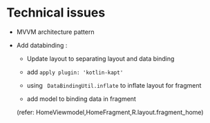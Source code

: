# Technical issues
 - MVVM architecture pattern
 - Add databinding :
 
	- Update layout to separating layout and data binding
			
	- add `apply plugin: 'kotlin-kapt'`
			
	- using ` DataBindingUtil.inflate` to inflate layout for fragment
			
	- add model to binding data in fragment
			
	(refer: HomeViewmodel,HomeFragment,R.layout.fragment_home)
					
                      
